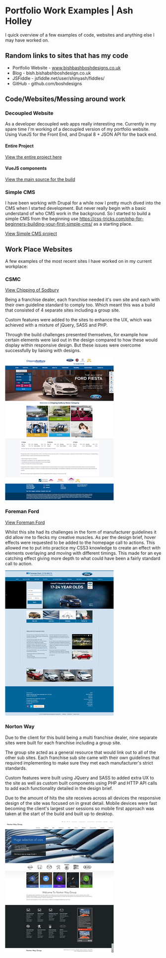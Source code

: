 # Portfolio Work Examples | Ash Holley
I quick overview of a few examples of code, websites and anything else I may have worked on.


## Random links to sites that has my code

* Portfolio Website - www.bishbashboshdesigns.co.uk
* Blog - bish.bishabshboshdesign.co.uk
* JSFiddle - jsfiddle.net/user/shinyash/fiddles/
* GitHub - github.com/boshdesigns


## Code/Websites/Messing around work

### Decoupled Website
As a developer decoupled web apps really interesting me. Currently in my spare time I'm working of a decoupled version of my portfolio website.
Using VueJS for the Front End, and Drupal 8 + JSON API for the back end.

#### Entire Project
<a href="https://github.com/boshdesigns/vue-drupal8-app/tree/dev" target="_blank">View the entire project here</a>

#### VueJS components
<a href="https://github.com/boshdesigns/vue-drupal8-app/tree/dev/src" target="_blank">View the main source for the build</a>


### Simple CMS
I have been working with Drupal for a while now I pretty much dived into the CMS when I started development. But never really begin with a basic understand of who CMS work in the background.
So I started to build a simple CMS from the beginning use https://css-tricks.com/php-for-beginners-building-your-first-simple-cms/ as a starting place.

<a href="https://github.com/boshdesigns/simple-cms" target="_blank">View Simple CMS project</a>


## Work Place Websites

A few examples of the most recent sites I have worked on in my current workplace:

### CSMC
<a href="www.csmc.co.uk" target="_blank">View Chipping of Sodbury</a>

Being a franchise dealer, each franchise needed it's own site and each with their own guideline standard to comply too. Which meant this was a build that consisted of 4 separate sites including a group site.

Custom features were added to the sites to enhance the UX, which was achieved with a mixture of jQuery, SASS and PHP.

Through the build challenges presented themselves, for example how certain elements were laid out in the design compared to how these would display within responsive design. But these issues were overcome successfully by liaising with designs.

![CSMC Site Image](/images/csmccouk-home.jpg)


### Foreman Ford
<a href="foremanford.co.uk" target="_blank">View Foreman Ford</a>

Whilst this site had its challenges in the form of manufacturer guidelines it did allow me to flecks my creative muscles. As per the design brief, hover effects were requested to be added to the homepage call to actions. This allowed me to put into practice my CSS3 knowledge to create an effect with elements overlaying and moving with different timings. This made for an eye catching effect giving more depth to what could have been a fairly standard call to action.


![Foreman Ford Site Image](/images/foremanford.jpg)


### Norton Way

Due to the client for this build being a multi franchise dealer, nine separate sites were built for each franchise including a group site.

The group site acted as a general resource that would link out to all of the other sub sites. Each franchise sub site came with their own guidelines that required implementing to make sure they met each manufacturer's strict standards.

Custom features were built using JQuery and SASS to added extra UX to the site as well as custom built components using PHP and HTTP API calls to add each functionality detailed in the design brief.

Due to the amount of hits the site receives across all devices the responsive design of the site was focused on in great detail. Mobile devices were fast becoming the client's largest user sessions so mobile first approach was taken at the start of the build and built up to desktop.

![Norton Way Site Image](/images/nortonwayScreenshot.jpg)

